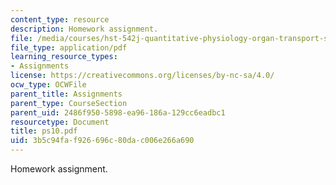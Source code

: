 ```yaml
---
content_type: resource
description: Homework assignment.
file: /media/courses/hst-542j-quantitative-physiology-organ-transport-systems-spring-2004/3b5c94faf926696c80dac006e266a690_ps10.pdf
file_type: application/pdf
learning_resource_types:
- Assignments
license: https://creativecommons.org/licenses/by-nc-sa/4.0/
ocw_type: OCWFile
parent_title: Assignments
parent_type: CourseSection
parent_uid: 2486f950-5898-ea96-186a-129cc6eadbc1
resourcetype: Document
title: ps10.pdf
uid: 3b5c94fa-f926-696c-80da-c006e266a690
---
```

Homework assignment.